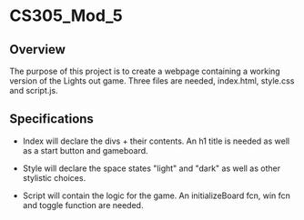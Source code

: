# CS305_Mod_5

## Overview

The purpose of this project is to create a webpage containing a working version of the Lights out game. Three files are needed, index.html, style.css and script.js. 

## Specifications

- Index will declare the divs + their contents. An h1 title is needed as well as a start button and gameboard.

- Style will declare the space states "light" and "dark" as well as other stylistic choices.

- Script will contain  the logic for the game. An initializeBoard fcn, win fcn and toggle function are needed.

